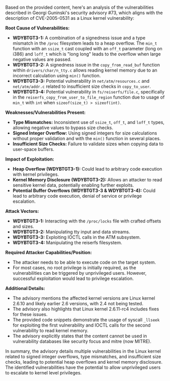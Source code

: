 Based on the provided content, here's an analysis of the vulnerabilities described in Georgi Guninski's security advisory #73, which aligns with the description of CVE-2005-0531 as a Linux kernel vulnerability:

**Root Cause of Vulnerabilities:**

*   **WDYBTGT3-1:** A combination of a signedness issue and a type mismatch in the `/proc` filesystem leads to a heap overflow. The `min_t` function with an `ssize_t` cast coupled with an `off_t` parameter (long on i386) and `loff_t` which is "long long" leads to the overflow when large negative values are passed.
*   **WDYBTGT3-2:** A signedness issue in the `copy_from_read_buf` function within `drivers/char/n_tty.c` allows reading kernel memory due to an incorrect calculation using `min()` function.
*   **WDYBTGT3-3:** Potential vulnerability in `net/atm/resources.c` and `net/atm/addr.c` related to insufficient size checks in `copy_to_user`.
*   **WDYBTGT3-4:**  Potential vulnerability in `fs/reiserfs/file.c`, specifically in the `reiserfs_copy_from_user_to_file_region` function due to usage of `min_t` with `int` when `sizeof(size_t) > sizeof(int)`.

**Weaknesses/Vulnerabilities Present:**

*   **Type Mismatches:** Inconsistent use of `ssize_t`, `off_t`, and `loff_t` types, allowing negative values to bypass size checks.
*   **Signed Integer Overflow:** Using signed integers for size calculations without proper validation and with the `min()` function in several places.
*   **Insufficient Size Checks:** Failure to validate sizes when copying data to user-space buffers.

**Impact of Exploitation:**

*   **Heap Overflow (WDYBTGT3-1):** Could lead to arbitrary code execution with kernel privileges.
*   **Kernel Memory Disclosure (WDYBTGT3-2):** Allows an attacker to read sensitive kernel data, potentially enabling further exploits.
*   **Potential Buffer Overflows (WDYBTGT3-3 & WDYBTGT3-4):**  Could lead to arbitrary code execution, denial of service or privilege escalation.

**Attack Vectors:**

*   **WDYBTGT3-1:** Interacting with the `/proc/locks` file with crafted offsets and sizes.
*   **WDYBTGT3-2:** Manipulating tty input and data streams.
*   **WDYBTGT3-3:** Exploiting IOCTL calls in the ATM subsystem.
*   **WDYBTGT3-4:** Manipulating the reiserfs filesystem.

**Required Attacker Capabilities/Position:**

*   The attacker needs to be able to execute code on the target system.
*   For most cases, no root privilege is initially required, as the vulnerabilities can be triggered by unprivileged users. However, successful exploitation would lead to privilege escalation.

**Additional Details:**

*   The advisory mentions the affected kernel versions are Linux kernel 2.6.10 and likely earlier 2.6 versions, with 2.4 not being tested.
*   The advisory also highlights that Linux kernel 2.6.11-rc4 includes fixes for these issues.
*   The provided code snippets demonstrate the usage of syscall `_llseek` for exploiting the first vulnerability and IOCTL calls for the second vulnerability to read kernel memory.
*   The advisory explicitly states that the content cannot be used in vulnerability databases like security focus and mitre (now MITRE).

In summary, the advisory details multiple vulnerabilities in the Linux kernel related to signed integer overflows, type mismatches, and insufficient size checks, leading to potential heap overflows and kernel memory disclosure. The identified vulnerabilities have the potential to allow unprivileged users to escalate to kernel level privileges.